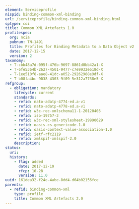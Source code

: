 ```yaml
---
element: Serviceprofile
nispid: binding-common-xml-binding
url: /serviceprofile/binding-common-xml-binding.html
sptype: coi
title: Common XML Artefacts 1.0
profilespec:
  org: ncia
  pubnum: TN-1491
  title: Profiles for Binding Metadata to a Data Object v2
  date: 2017-12-15
  version: 2
taxonomy:
  - T-cbb48a7d-095f-476b-9697-8861d0bb42a1-X
  - T-6fe5364b-2627-4501-9477-c7e9932e618d-X
  - T-1ee510f8-aae8-41dc-a052-29262988e9df-X
  - T-b08fa4bc-9038-4303-9f09-5e312a7738e5-X
refgroup:
  - obligation: mandatory
    lifecycle: current
    standards: 
    - refid: nato-adatp-4774-ed.a-v1
    - refid: nato-adatp-4778-ed.a-v1
    - refid: w3c-rec-xmlschema11-1-20120405
    - refid: iso-19757-3
    - refid: w3c-rec-xml-stylesheet-19990629
    - refid: oasis-cs-genericode-1.0
    - refid: oasis-context-value-association-1.0
    - refid: ietf-rfc2119
    - refid: xmlspif-xmlspif-2.0
    description: 
status:
  uri: 
  history: 
    - flag: added
      date: 2017-12-19
      rfcp: 10-28
      version: 11.0
uuid: 161dea32-f24e-4abe-8dd4-d64b02156fce
parents:
  - refid: binding-common-xml
    type: profile
    title: Common XML Artefacts 2.0
---
```

